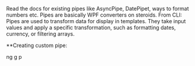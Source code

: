 
Read the docs for existing pipes like AsyncPipe, DatePipet, ways to format numbers etc. Pipes are basically WPF converters on steroids. From CLI: Pipes are used to transform data for display in templates. They take input values and apply a specific transformation, such as formatting dates, currency, or filtering arrays. 


**Creating custom pipe:

ng g p

